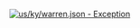 [![us/ky/warren.json - Exception](https://img.shields.io/badge/us/ky/warren.json-Exception-red)](https://github.com/openaddresses/openaddresses/tree/master/sources/us/ky/warren.json)